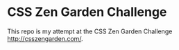 # CSS Zen Garden Challenge

This repo is my attempt at the CSS Zen Garden Challenge http://csszengarden.com/.
